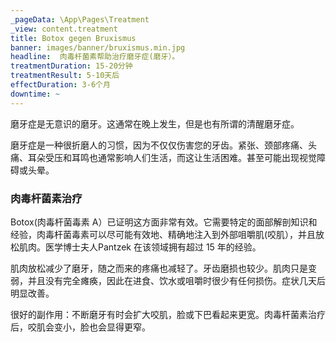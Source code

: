```yaml
---
_pageData: \App\Pages\Treatment
_view: content.treatment
title: Botox gegen Bruxismus
banner: images/banner/bruxismus.min.jpg
headline:  肉毒杆菌素帮助治疗磨牙症(磨牙）。
treatmentDuration: 15-20分钟
treatmentResult: 5-10天后
effectDuration: 3-6个月
downtime: ~
---
```


磨牙症是无意识的磨牙。这通常在晚上发生，但是也有所谓的清醒磨牙症。

磨牙症是一种很折磨人的习惯，因为不仅仅伤害您的牙齿。紧张、颈部疼痛、头痛、耳朵受压和耳鸣也通常影响人们生活，而这让生活困难。甚至可能出现视觉障碍或头晕。

### 肉毒杆菌素治疗

Botox(肉毒杆菌毒素 A）已证明这方面非常有效。它需要特定的面部解剖知识和经验，肉毒杆菌毒素可以尽可能有效地、精确地注入到外部咀嚼肌(咬肌），并且放松肌肉。医学博士夫人Pantzek 在该领域拥有超过 15 年的经验。

肌肉放松减少了磨牙，随之而来的疼痛也减轻了。牙齿磨损也较少。肌肉只是变弱，并且没有完全瘫痪，因此在进食、饮水或咀嚼时很少有任何损伤。症状几天后明显改善。

很好的副作用：不断磨牙有时会扩大咬肌，脸或下巴看起来更宽。肉毒杆菌素治疗后，咬肌会变小，脸也会显得更窄。
